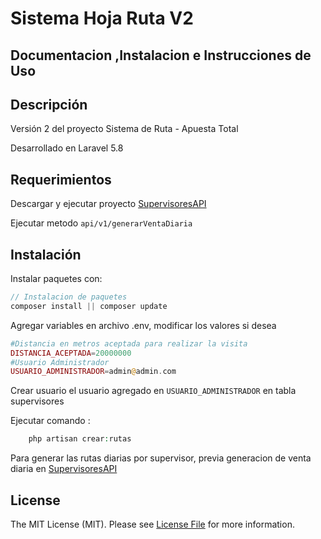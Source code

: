 

# Sistema Hoja Ruta V2


## Documentacion ,Instalacion e Instrucciones de Uso


## Descripción
Versión 2 del proyecto Sistema de Ruta - Apuesta Total

Desarrollado en Laravel 5.8

## Requerimientos

Descargar y ejecutar proyecto [SupervisoresAPI](https://github.com/dcancharir/SupervisoresAPI.git)

Ejecutar metodo `api/v1/generarVentaDiaria`

## Instalación

Instalar paquetes con:

```php
// Instalacion de paquetes
composer install || composer update

```

Agregar variables en archivo .env, modificar los valores si desea

```php
#Distancia en metros aceptada para realizar la visita
DISTANCIA_ACEPTADA=20000000
#Usuario Administrador
USUARIO_ADMINISTRADOR=admin@admin.com
```
Crear usuario el usuario agregado en `USUARIO_ADMINISTRADOR` en tabla supervisores

Ejecutar comando :

```php
    php artisan crear:rutas
```
Para generar las rutas diarias por supervisor, previa generacion de venta diaria en [SupervisoresAPI](https://github.com/dcancharir/SupervisoresAPI.git)


## License

The MIT License (MIT). Please see [License File](LICENSE.md) for more information.
